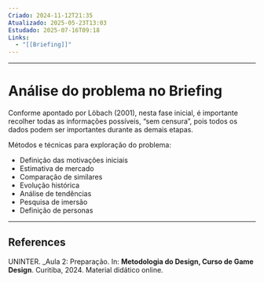 ```yaml
---
Criado: 2024-11-12T21:35
Atualizado: 2025-05-23T13:03
Estudado: 2025-07-16T09:18
Links:
  - "[[Briefing]]"
---
```

---
# Análise do problema no Briefing

Conforme apontado por Löbach (2001), nesta fase inicial, é importante recolher todas as informações possíveis, “sem censura”, pois todos os dados podem ser importantes durante as demais etapas.

Métodos e técnicas para exploração do problema:

- Definição das motivações iniciais
- Estimativa de mercado
- Comparação de similares
- Evolução histórica
- Análise de tendências
- Pesquisa de imersão
- Definição de personas

---

## References

UNINTER.  _Aula 2: Preparação. In: **Metodologia do Design, Curso de Game Design**. Curitiba, 2024. Material didático online.